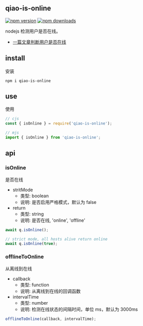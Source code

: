 ## qiao-is-online

[![npm version](https://img.shields.io/npm/v/qiao-is-online.svg?style=flat-square)](https://www.npmjs.org/package/qiao-is-online)
[![npm downloads](https://img.shields.io/npm/dm/qiao-is-online.svg?style=flat-square)](https://npm-stat.com/charts.html?package=qiao-is-online)

nodejs 检测用户是否在线。

- [一篇文章判断用户是否在线](https://blog.vincentqiao.com/is-online)

## install

安装

```shell
npm i qiao-is-online
```

## use

使用

```javascript
// cjs
const { isOnline } = require('qiao-is-online');

// mjs
import { isOnline } from 'qiao-is-online';
```

## api

### isOnline

是否在线

- stritMode
  - 类型: boolean
  - 说明: 是否启用严格模式，默认为 false
- return
  - 类型: string
  - 说明: 是否在线, 'online', 'offline'

```javascript
await q.isOnline();

// strict mode, all hosts alive return online
await q.isOnline(true);
```

### offlineToOnline

从离线到在线

- callback
  - 类型: function
  - 说明: 从离线到在线的回调函数
- intervalTime
  - 类型: number
  - 说明: 检测在线状态的间隔时间，单位 ms，默认为 3000ms

```javascript
offlineToOnline(callback, intervalTime);
```

